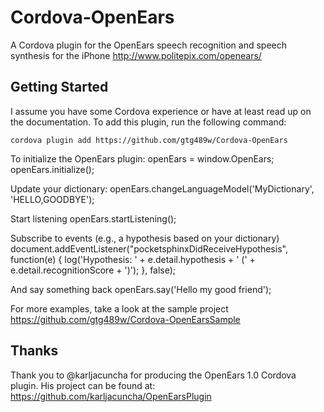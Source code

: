 # Cordova-OpenEars
A Cordova plugin for the OpenEars speech recognition and speech synthesis for the iPhone http://www.politepix.com/openears/

## Getting Started
I assume you have some Cordova experience or have at least read up on the documentation. To add this plugin, run the following command:

	cordova plugin add https://github.com/gtg489w/Cordova-OpenEars

To initialize the OpenEars plugin:
	openEars = window.OpenEars;
	openEars.initialize();

Update your dictionary:
	openEars.changeLanguageModel('MyDictionary', 'HELLO,GOODBYE');

Start listening
	openEars.startListening();

Subscribe to events (e.g., a hypothesis based on your dictionary)
	document.addEventListener("pocketsphinxDidReceiveHypothesis", function(e) {
		log('Hypothesis: ' + e.detail.hypothesis + ' (' + e.detail.recognitionScore + ')');
	}, false);

And say something back
	openEars.say('Hello my good friend');

For more examples, take a look at the sample project https://github.com/gtg489w/Cordova-OpenEarsSample

## Thanks
Thank you to @karljacuncha for producing the OpenEars 1.0 Cordova plugin. His project can be found at: https://github.com/karljacuncha/OpenEarsPlugin